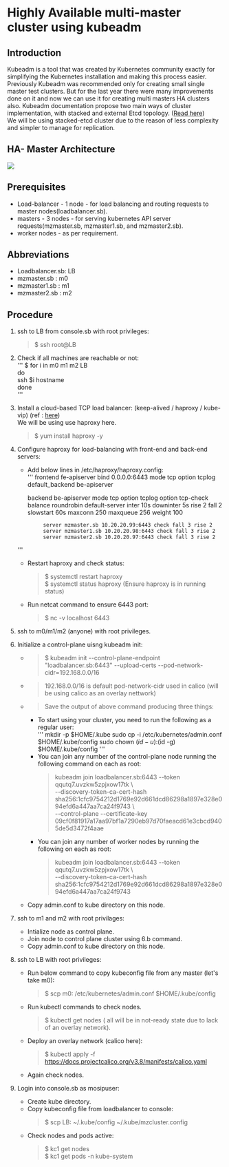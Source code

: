 # Highly Available multi-master cluster using kubeadm

## Introduction

Kubeadm is a tool that was created by Kubernetes community exactly for simplifying the Kubernetes installation and making this process easier. Previously Kubeadm was recommended only for creating small single master test clusters. But for the last year there were many improvements done on it and now we can use it for creating multi masters HA clusters also. Kubeadm documentation propose two main ways of cluster implementation, with stacked and external Etcd topology. ([Read here](https://kubernetes.io/docs/setup/production-environment/tools/kubeadm/ha-topology/))  
We will be using stacked-etcd cluster due to the reason of less complexity and simpler to manage for replication.

## HA- Master Architecture

![](https://d33wubrfki0l68.cloudfront.net/d1411cded83856552f37911eb4522d9887ca4e83/b94b2/images/kubeadm/kubeadm-ha-topology-stacked-etcd.svg)

## Prerequisites

- Load-balancer - 1 node - for load balancing and routing requests to master nodes(loadbalancer.sb).  
- masters - 3 nodes - for serving kubernetes API server requests(mzmaster.sb, mzmaster1.sb, and mzmaster2.sb).    
- worker nodes - as per requirement.  

## Abbreviations

- Loadbalancer.sb: LB
- mzmaster.sb : m0
- mzmaster1.sb : m1
- mzmaster2.sb : m2

## Procedure

1. ssh to LB from console.sb with root privileges:  
	> $ ssh root@LB  
2. Check if all machines are reachable or not:  
	'''
		$ for i in m0 m1 m2 LB  
          	do  
	    	ssh $i hostname  
          	done  
	'''

3. Install a cloud-based TCP load balancer: (keep-alived / haproxy / kube-vip) (ref : [here](https://github.com/kubernetes/kubeadm/blob/master/docs/ha-considerations.md))  
   We will be using use haproxy here.  
	> $ yum install haproxy -y

4. Configure haproxy for load-balancing with front-end and back-end servers:  
	- Add below lines in /etc/haproxy/haproxy.config:  
	'''
		frontend fe-apiserver
	   	   bind 0.0.0.0:6443
	   	   mode tcp
	   	   option tcplog
	   	   default_backend be-apiserver

		backend be-apiserver
		   mode tcp
		   option tcplog
		   option tcp-check
		   balance roundrobin
		   default-server inter 10s downinter 5s rise 2 fall 2 slowstart 60s maxconn 250 maxqueue 256 weight 100

		       server mzmaster.sb 10.20.20.99:6443 check fall 3 rise 2
		       server mzmaster1.sb 10.20.20.98:6443 check fall 3 rise 2
		       server mzmaster2.sb 10.20.20.97:6443 check fall 3 rise 2  
	'''    

	- Restart haproxy and check status:  
		> $ systemctl restart haproxy  
		> $ systemctl status haproxy (Ensure haproxy is in running status)  
	- Run netcat command to ensure 6443 port:  
		> $ nc -v localhost 6443  

5. ssh to m0/m1/m2 (anyone) with root privileges.  
6. Initialize a control-plane uisng kubeadm init:  
	- > $ kubeadm init --control-plane-endpoint "loadbalancer.sb:6443" --upload-certs --pod-network-cidr=192.168.0.0/16  
	- > 192.168.0.0/16 is default pod-network-cidr used in calico (will be using calico as an overlay nettwork)  
	- > Save the output of above command producing three things:
	  - To start using your cluster, you need to run the following as a regular user:  
		'''
			mkdir -p $HOME/.kube
			sudo cp -i /etc/kubernetes/admin.conf $HOME/.kube/config
			sudo chown $(id -u):$(id -g) $HOME/.kube/config
		'''
	  - You can join any number of the control-plane node running the following command on each as root:  
		  > kubeadm join loadbalancer.sb:6443 --token qqutq7.uvzkw5zpjxow17tk \  
    			--discovery-token-ca-cert-hash   sha256:1cfc9754212d1769e92d661dcd86298a1897e328e094efd6a447aa7ca24f9743 \  
    			--control-plane --certificate-key 09cf0f81917a17aa97bf1a7290eb97d70faeacd61e3cbcd9405de5d3472f4aae  
	  - You can join any number of worker nodes by running the following on each as root:  
		  > kubeadm join loadbalancer.sb:6443 --token qqutq7.uvzkw5zpjxow17tk \  
    			--discovery-token-ca-cert-hash   sha256:1cfc9754212d1769e92d661dcd86298a1897e328e094efd6a447aa7ca24f9743  
	- Copy admin.conf to kube directory on this node.  

7. ssh to m1 and m2 with root privilages:  
	- Intialize node as control plane.  
	- Join node to control plane cluster using 6.b command.  
	- Copy admin.conf to kube directory on this node.  

8. ssh to LB with root privileges:  
	- Run below command to copy kubeconfig file from any master (let's take m0):  
		> $ scp m0: /etc/kubernetes/admin.conf $HOME/.kube/config  
	- Run kubectl commands to check nodes.  
		> $ kubectl get nodes ( all will be in not-ready state due to lack of an overlay network).  
	- Deploy an overlay network (calico here):  
		> $ kubectl apply -f https://docs.projectcalico.org/v3.8/manifests/calico.yaml  
	- Again check nodes.  

9. Login into console.sb as mosipuser:  
	- Create kube directory.  
	- Copy kubeconfig file from loadbalancer to console:  
		> $ scp LB: ~/.kube/config ~/.kube/mzcluster.config  
	- Check nodes and pods active:  
		> $ kc1 get nodes  
		> $ kc1 get pods -n kube-system
